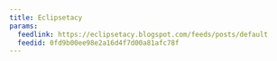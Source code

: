 ```yaml
---
title: Eclipsetacy
params:
  feedlink: https://eclipsetacy.blogspot.com/feeds/posts/default
  feedid: 0fd9b00ee98e2a16d4f7d00a81afc78f
---
```

